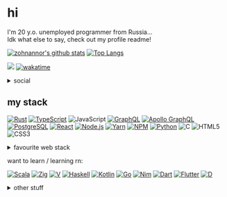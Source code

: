 # hi

I'm 20 y.o. unemployed programmer from Russia...  
Idk what else to say, check out my profile readme!

[![zohnannor's github stats](https://github-readme-stats.vercel.app/api?username=zohnannor&theme=dark&show_icons=true&hide_border=true&count_private=true)](https://github.com/zohnannor)
[![Top Langs](https://github-readme-stats.vercel.app/api/top-langs/?username=zohnannor&layout=compact&hide=css,html&langs_count=10&theme=dark&hide_border=true&count_private=true)](https://github.com/zohnannor)

![](https://komarev.com/ghpvc/?username=zohnannor&color=blueviolet)
[![wakatime](https://wakatime.com/badge/user/9bc1b5cc-879a-4309-9813-62a18622c2a3.svg)](https://wakatime.com/@zohnannor)


<details>
  <summary>social</summary>

[![VK](https://img.shields.io/badge/-VK-4680C2?style=flat-square&logo=vK&logoColor=white)](https://vk.com/zohnannor)
[![@uncannyinfinity](https://img.shields.io/badge/-Telegram-26A5E4?style=flat-square&logo=telegram&logoColor=white)](https://t.me/uncannyinfinity)
[![Zohnannor#2275](https://img.shields.io/badge/-Discord-7289DA?style=flat-square&logo=discord&logoColor=white)](https://discordapp.com/users/210111827869171712)
[![Reddit](https://img.shields.io/badge/-Reddit-FF4500?style=flat-square&logo=reddit&logoColor=white)](https://www.reddit.com/user/Zohnannor)
[![Steam](https://img.shields.io/badge/-Steam-000000?style=flat-square&logo=steam&logoColor=white)](https://steamcommunity.com/id/zohnannor/)
[![YouTube](https://img.shields.io/badge/-YouTube-FF0000?style=flat-square&logo=youTube&logoColor=white)](https://www.youtube.com/c/Zohnannor)
</details>

## my stack

[![Rust](https://img.shields.io/badge/-Rust-DEA584?style=flat-square&logo=rust&logoColor=white)](https://rust-lang.org/)
[![TypeScript](https://img.shields.io/badge/-TypeScript-3178C6?style=flat-square&logo=typeScript&logoColor=white)](https://www.typescriptlang.org/)
![JavaScript](https://img.shields.io/badge/-JavaScript-F7DF1E?style=flat-square&logo=javaScript&logoColor=black)
[![GraphQL](https://img.shields.io/badge/-GraphQL-E10098?style=flat-square&logo=graphQL&logoColor=white)]()
[![Apollo GraphQL](https://img.shields.io/badge/-Apollo_GraphQL-311C87?style=flat-square&logo=Apollo-GraphQL&logoColor=white)]()
[![PostgreSQL](https://img.shields.io/badge/-PostgreSQL-336791?style=flat-square&logo=postgreSQL&logoColor=white)]()
[![React](https://img.shields.io/badge/-React-282C34?style=flat-square&logo=react&logoColor=61DAFB)](https://reactjs.org/)
[![Node.js](https://img.shields.io/badge/-Node.js-339933?style=flat-square&logo=node.js&logoColor=white)](https://nodejs.org/)
[![Yarn](https://img.shields.io/badge/-Yarn-2C8EBB?style=flat-square&logo=yarn&logoColor=white)](https://yarnpkg.com/)
[![NPM](https://img.shields.io/badge/-NPM-CB3837?style=flat-square&logo=nPM&logoColor=white)](https://www.npmjs.com/)
[![Python](https://img.shields.io/badge/-Python-3776AB?style=flat-square&logo=python&logoColor=white)](http://python.org/)
![C](https://img.shields.io/badge/-C-A8B9CC?style=flat-square&logo=c&logoColor=white)
![HTML5](https://img.shields.io/badge/-HTML5-E34F26?style=flat-square&logo=hTML5&logoColor=white)
![CSS3](https://img.shields.io/badge/-CSS3-1572B6?style=flat-square&logo=cSS3&logoColor=white)

<details>
  <summary>favourite web stack</summary>

[![P](https://img.shields.io/badge/-P-336791?style=flat-square&logo=postgreSQL&logoColor=white)]()
[![R](https://img.shields.io/badge/-R-282C34?style=flat-square&logo=react&logoColor=61DAFB)](https://reactjs.org/)
[![E](https://img.shields.io/badge/-E-000000?style=flat-square&logo=express&logoColor=white)](https://expressjs.com/)
[![G](https://img.shields.io/badge/-G-E10098?style=flat-square&logo=graphQL&logoColor=white)]()
[![N](https://img.shields.io/badge/-N-339933?style=flat-square&logo=node.js&logoColor=white)](https://nodejs.org/)
[![A](https://img.shields.io/badge/-A-311C87?style=flat-square&logo=Apollo-GraphQL&logoColor=white)]()
[![N](https://img.shields.io/badge/-N-000000?style=flat-square&logo=next.js&logoColor=white)](https://nextjs.org/)
[![T](https://img.shields.io/badge/-T-3178C6?style=flat-square&logo=typeScript&logoColor=white)](https://www.typescriptlang.org/)

</details>

want to learn / learning rn:

[![Scala](https://img.shields.io/badge/-Scala-DC322F?style=flat-square&logo=Scala&logoColor=white)](https://www.scala-lang.org/)
[![Zig](https://img.shields.io/badge/-Zig-orange?style=flat-square&logo=Zig&logoColor=white)](https://ziglang.org/)
[![V](https://img.shields.io/badge/-V-fefefe?style=flat-square&logo=V&logoColor=blue)](https://vlang.io/)
[![Haskell](https://img.shields.io/badge/-Haskell-ffffff?style=flat-square&logo=Haskell&logoColor=5E5086)](https://www.haskell.org/)
[![Kotlin](https://img.shields.io/badge/-Kotlin-6852DB?style=flat-square&logo=kotlin&logoColor=F6750D)](https://kotlinlang.org/)
[![Go](https://img.shields.io/badge/-Go-fefefe?style=flat-square&logo=go&logoColor=00ACD7)](https://golang.org/)
[![Nim](https://img.shields.io/badge/-Nim-171921?style=flat-square&logo=nim&logoColor=FFE953)](https://nim-lang.org/)
[![Dart](https://img.shields.io/badge/-Dart-1C2834?style=flat-square&logo=dart&logoColor=2CB7F6)](https://dart.dev/)
[![Flutter](https://img.shields.io/badge/-Flutter-FFFFFF?style=flat-square&logo=flutter&logoColor=5BC8F8)](https://flutter.dev/)
[![D](https://img.shields.io/badge/-D-FFFFFF?style=flat-square&logo=D&logoColor=5BC8F8)](https://dlang.org/)

<!-- not really -->
<!-- ![C++](https://img.shields.io/badge/-C++-00599C?style=flat-square&logo=c%2B%2B&logoColor=white)]() -->

<details>
    <summary>other stuff</summary>
  
### javascript libraries & tools

[![Babel](https://img.shields.io/badge/-Babel-F9DC3E?style=flat-square&logo=babel&logoColor=white)](https://babeljs.io/)
[![Material-UI](https://img.shields.io/badge/-Material--UI-0081CB?style=flat-square&logo=material-UI&logoColor=white)](https://material-ui.com/)
[![Express](https://img.shields.io/badge/-Express-000000?style=flat-square&logo=express&logoColor=white)](https://expressjs.com/)
[![Nodemon](https://img.shields.io/badge/-Nodemon-76D04B?style=flat-square&logo=nodemon&logoColor=white)](https://www.npmjs.com/package/nodemon)
[![Electron](https://img.shields.io/badge/-Electron-47848F?style=flat-square&logo=electron&logoColor=white)](https://www.electronjs.org/)
[![Socket.io](https://img.shields.io/badge/-Socket.io-010101?style=flat-square&logo=socket.io&logoColor=white)](https://socket.io/)
[![Next.js](https://img.shields.io/badge/-Next.js-000000?style=flat-square&logo=next.js&logoColor=white)](https://nextjs.org/)

### python libraries & tools

[![Flask](https://img.shields.io/badge/-Flask-000000?style=flat-square&logo=flask&logoColor=white)](https://flask.palletsprojects.com/)
[![NumPy](https://img.shields.io/badge/-NumPy-013243?style=flat-square&logo=numPy&logoColor=white)](https://numpy.org/)
[![PyPI](https://img.shields.io/badge/-PyPI-3775A9?style=flat-square&logo=pyPI&logoColor=white)](https://pypi.org/)

### main programs & tools

[![Visual Studio Code](https://img.shields.io/badge/-Visual_Studio_Code-007ACC?style=flat-square&logo=visual%2Dstudio%2Dcode&logoColor=white)](https://code.visualstudio.com/)
[![Google Chrome](https://img.shields.io/badge/-Google_Chrome-4285F4?style=flat-square&logo=google%2Dchrome&logoColor=white)](https://www.google.com/intl/en/chrome/)
[![Firefox Browser](https://img.shields.io/badge/-Firefox_Browser-FF7139?style=flat-square&logo=firefox%2Dbrowser&logoColor=white)](https://www.mozilla.org/en/firefox/new/)
[![Git](https://img.shields.io/badge/-Git-F05032?style=flat-square&logo=git&logoColor=white)](https://git-scm.com/)
[![Prettier](https://img.shields.io/badge/-Prettier-F7B93E?style=flat-square&logo=prettier&logoColor=white)](https://prettier.io/)
[![Windows](https://img.shields.io/badge/-Windows-0078D6?style=flat-square&logo=windows&logoColor=white)](https://www.microsoft.com/en-us/windows/)
[![Arch Linux](https://img.shields.io/badge/-Arch_Linux-1793D1?style=flat-square&logo=archlinux&logoColor=white)](https://archlinux.org/)
[![dwm](https://img.shields.io/badge/-dwm-1177AA?style=flat-square&logo=dwm&logoColor=white)](https://dwm.suckless.org/)
![PowerShell](https://img.shields.io/badge/-PowerShell-5391FE?style=flat-square&logo=powerShell&logoColor=white)
[![Sublime Text](https://img.shields.io/badge/-Sublime_Text-FF9800?style=flat-square&logo=sublime%2Dtext&logoColor=white)](https://www.sublimetext.com/)
[![Neovim](https://img.shields.io/badge/-Neovim-116EAD?style=flat-square&logo=neovim&logoColor=5B973B)](https://neovim.io/)
[![Vim](https://img.shields.io/badge/-Vim-007F00?style=flat-square&logo=vim&logoColor=white)](https://www.vim.org/)

<!-- not yet lol -->
<!-- [![Deno](https://img.shields.io/badge/-Deno-000000?style=flat-square&logo=deno&logoColor=white)]() -->
<!-- [![Expo](https://img.shields.io/badge/-Expo-000020?style=flat-square&logo=expo&logoColor=white)]() -->

<!-- not quite -->
<!-- [![Android](https://img.shields.io/badge/-Android-3DDC84?style=flat-square&logo=python&logoColor=white)]() -->
<!-- [![Android Studio](https://img.shields.io/badge/-Android_Studio-3DDC84?style=flat-square&logo=python&logoColor=white)]() -->
<!-- [![Material Design](https://img.shields.io/badge/-Material_Design-757575?style=flat-square&logo=material%2Ddesign&logoColor=white)]() -->

### cool websites & companies

[![GitHub](https://img.shields.io/badge/-GitHub-181717?style=flat-square&logo=gitHub&logoColor=white)](https://github.com/Zohnannor)
[![Stack Overflow](https://img.shields.io/badge/-Stack_Overflow-FE7A16?style=flat-square&logo=stack%2Doverflow&logoColor=white)](https://stackoverflow.com/)
[![CodeSandbox](https://img.shields.io/badge/-CodeSandbox-000000?style=flat-square&logo=codeSandbox&logoColor=white)](https://codesandbox.io/)
[![Codewars](https://img.shields.io/badge/-Codewars-B1361E?style=flat-square&logo=codewars&logoColor=white)](https://www.codewars.com/)
[![freeCodeCamp](https://img.shields.io/badge/-freeCodeCamp-0A0A23?style=flat-square&logo=freeCodeCamp&logoColor=white)](https://www.freecodecamp.org/)
[![GeekforGeeks](https://img.shields.io/badge/-GeekforGeeks-0F9D58?style=flat-square&logo=geekforGeeks&logoColor=white)](https://www.geeksforgeeks.org/)
[![Google](https://img.shields.io/badge/-Google-4285F4?style=flat-square&logo=google&logoColor=white)](https://www.google.com/)
[![Habr](https://img.shields.io/badge/-Habr-77A2B6?style=flat-square&logo=habr&logoColor=white)](https://habr.com/)
[![Heroku](https://img.shields.io/badge/-Heroku-430098?style=flat-square&logo=heroku&logoColor=white)](https://www.heroku.com/)
[![Netlify](https://img.shields.io/badge/-Netlify-00C7B7?style=flat-square&logo=netlify&logoColor=white)](https://www.netlify.com/)
[![Medium](https://img.shields.io/badge/-Medium-12100E?style=flat-square&logo=medium&logoColor=white)](https://medium.com/)
[![Minecraft](https://img.shields.io/badge/-Minecraft-62B47A?style=flat-square&logo=minecraft&logoColor=white)](https://www.minecraft.net/en-us/)
[![Mozilla](https://img.shields.io/badge/-Mozilla-000000?style=flat-square&logo=mozilla&logoColor=white)](https://www.mozilla.org/)
[![Pastebin](https://img.shields.io/badge/-Pastebin-02456C?style=flat-square&logo=pastebin&logoColor=white)](https://pastebin.com/)
[![repl.it](https://img.shields.io/badge/-repl.it-667881?style=flat-square&logo=repl.it&logoColor=white)](https://repl.it/)
[![SoloLearn](https://img.shields.io/badge/-SoloLearn-1ABC9C?style=flat-square&logo=soloLearn&logoColor=white)](https://www.sololearn.com/)
[![Trello](https://img.shields.io/badge/-Trello-0079BF?style=flat-square&logo=trello&logoColor=white)](https://trello.com/ru)
[![Wikipedia](https://img.shields.io/badge/-Wikipedia-00000?style=flat-square&logo=wikipedia&logoColor=white)](https://ru.wikipedia.org/wiki/)
[![Wolfram](https://img.shields.io/badge/-Wolfram-DD1100?style=flat-square&logo=wolfram&logoColor=white)](https://www.wolframalpha.com/)

### hardware

[![Intel](https://img.shields.io/badge/-Intel-0071C5?style=flat-square&logo=intel&logoColor=white)](https://www.intel.com/)
[![Logitech](https://img.shields.io/badge/-Logitech-00B8FC?style=flat-square&logo=logitech&logoColor=white)](https://www.logitech.com/en-us/)
[![NVIDIA](https://img.shields.io/badge/-NVIDIA-76B900?style=flat-square&logo=nVIDIA&logoColor=white)](https://www.nvidia.com/en-us/)
[![PlayStation](https://img.shields.io/badge/-PlayStation-003791?style=flat-square&logo=playStation&logoColor=white)](https://www.playstation.com/en-us/)
![PlayStation 4](https://img.shields.io/badge/-PlayStation_4-003791?style=flat-square&logo=playStation%2D4&logoColor=white)
[![Qualcomm](https://img.shields.io/badge/-Qualcomm-3253DC?style=flat-square&logo=qualcomm&logoColor=white)](https://www.qualcomm.com/)

smartphone
<!-- ![Xiaomi Redmi 4X](https://img.shields.io/badge/-Xiaomi-FA6709?style=flat-square&logo=xiaomi&logoColor=white)](https://www.mi.com/) -->
<!-- finally -->
[![OnePlus 6](https://img.shields.io/badge/-OnePlus-F5010C?style=flat-square&logo=onePlus&logoColor=white)](https://www.oneplus.com/)

[![GitHub Streak](https://github-readme-streak-stats.herokuapp.com?user=zohnannor&theme=dark&hide_border=true&date_format=M%20j%5B%2C%20Y%5D)](https://git.io/streak-stats)  
[![wakatime](https://github-readme-stats.vercel.app/api/wakatime?username=zohnannor&theme=dark)](https://wakatime.com/@zohnannor)  
[![zohnannor's github activity graph](https://activity-graph.herokuapp.com/graph?username=zohnannor&theme=xcode)](https://github.com/ashutosh00710/github-readme-activity-graph)

![](./profile-3d-contrib/profile-night-rainbow.svg)
  
<p align="center">
	<a href="https://profile.codersrank.io/user/zohnannor#Tech%20Skills">
		<img src="https://cr-skills-chart-widget.azurewebsites.net/api/api?username=zohnannor&labels=true&legend=true&tooltip=true&branding=false&show-other-skills=true&bg=0D1117">
	</a>
</p>

![](./github-metrics.svg)

</details>
